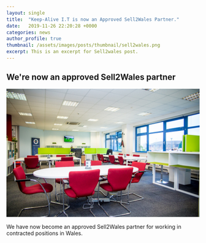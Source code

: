 ```yaml
---
layout: single
title:  "Keep-Alive I.T is now an Approved Sell2Wales Partner."
date:   2019-11-26 22:20:28 +0000
categories: news
author_profile: true
thumbnail: /assets/images/posts/thumbnail/sell2wales.png
excerpt: This is an excerpt for Sell2wales post.
---
```


## We're now an approved Sell2Wales partner
<img class="lazy" src="/assets/images/welsh-ice.jpg" />

We have now become an approved Sell2Wales partner for working in contracted positions in Wales.